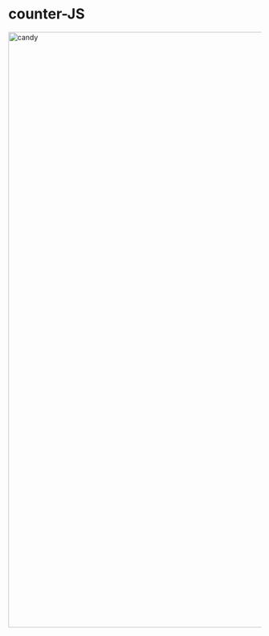 # counter-JS


<img width="1185" alt="candy" src="https://github.com/Awatanka/counter-JS/assets/97055104/8b60c15f-bb92-47a3-b172-87d3bbb48116">
